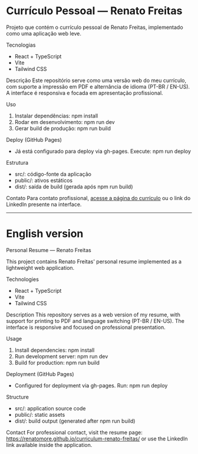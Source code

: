 # Currículo Pessoal — Renato Freitas

Projeto que contém o currículo pessoal de Renato Freitas, implementado como uma aplicação web leve.

Tecnologias
- React + TypeScript
- Vite
- Tailwind CSS

Descrição
Este repositório serve como uma versão web do meu currículo, com suporte a impressão em PDF e alternância de idioma (PT-BR / EN-US). A interface é responsiva e focada em apresentação profissional.

Uso
1. Instalar dependências:
   npm install
2. Rodar em desenvolvimento:
   npm run dev
3. Gerar build de produção:
   npm run build

Deploy (GitHub Pages)
- Já está configurado para deploy via gh-pages. Execute:
  npm run deploy

Estrutura
- src/: código-fonte da aplicação
- public/: ativos estáticos
- dist/: saída de build (gerada após npm run build)

Contato
Para contato profissional, [acesse a página do currículo](https://renatomore.github.io/curriculum-renato-freitas/) ou o link do LinkedIn presente na interface.

---

# English version

Personal Resume — Renato Freitas

This project contains Renato Freitas' personal resume implemented as a lightweight web application.

Technologies
- React + TypeScript
- Vite
- Tailwind CSS

Description
This repository serves as a web version of my resume, with support for printing to PDF and language switching (PT-BR / EN-US). The interface is responsive and focused on professional presentation.

Usage
1. Install dependencies:
   npm install
2. Run development server:
   npm run dev
3. Build for production:
   npm run build

Deployment (GitHub Pages)
- Configured for deployment via gh-pages. Run:
  npm run deploy

Structure
- src/: application source code
- public/: static assets
- dist/: build output (generated after npm run build)

Contact
For professional contact, visit the resume page: https://renatomore.github.io/curriculum-renato-freitas/ or use the LinkedIn link available inside the application.
